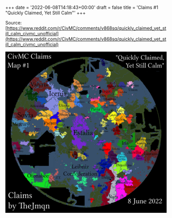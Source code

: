+++
date = '2022-06-08T14:18:43+00:00'
draft = false
title = 'Claims #1 "Quickly Claimed, Yet Still Calm"'
+++

Source: [https://www.reddit.com/r/CivMC/comments/v868sq/quickly_claimed_yet_still_calm_civmc_unofficial](https://www.reddit.com/r/CivMC/comments/v868sq/quickly_claimed_yet_still_calm_civmc_unofficial)

[![Claims #1](https://raw.githubusercontent.com/CivMC-Map-Archive/civmc-map-archive.github.io/refs/heads/main/public/images/CivMC-Claims-1.png)](https://raw.githubusercontent.com/CivMC-Map-Archive/civmc-map-archive.github.io/refs/heads/main/public/images/CivMC-Claims-1.png)
